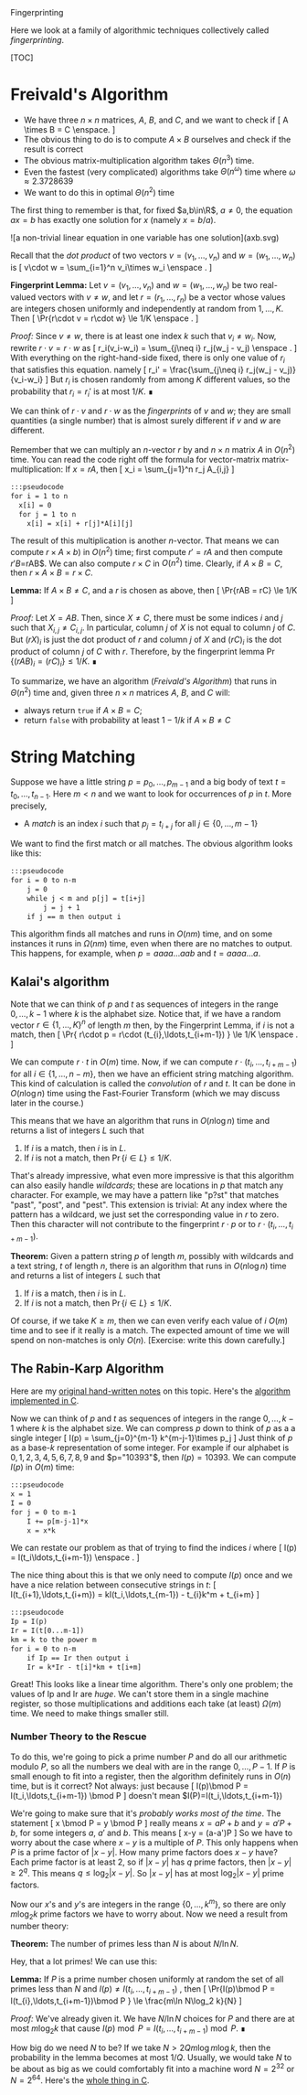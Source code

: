 <div class="topic">
Fingerprinting
</div>

Here we look at a family of algorithmic techniques collectively called *fingerprinting*.

[TOC]

# Freivald's Algorithm

* We have three $n\times n$ matrices, $A$, $B$, and $C$, and we want to check if
\[
   A \times B = C \enspace.
\]
* The obvious thing to do is to compute $A\times B$ ourselves and check if the
  result is correct
* The obvious matrix-multiplication algorithm takes $\Theta(n^3)$ time.
* Even the fastest (very complicated) algorithms take $\Theta(n^\omega)$ time where $\omega\approx 2.3728639$
* We want to do this in optimal $\Theta(n^2)$ time

The first thing to remember is that, for fixed $a,b\in\R$, $a\neq 0$, the equation $ax=b$ has exactly one solution for $x$ (namely $x=b/a$).
<div class="centered" markdown="1">
![a non-trivial linear equation in one variable has one solution](axb.svg)
</div>

Recall that the *dot product* of two vectors $v=(v_1,\ldots,v_n)$ and $w=(w_1,\ldots,w_n)$
is
\[
    v\cdot w = \sum_{i=1}^n v_i\times w_i \enspace .
\]

**Fingerprint Lemma:** Let $v=(v_1,\ldots,v_n)$ and $w=(w_1,\ldots,w_n)$ be two real-valued vectors with $v\neq w$,
and let $r=(r_1,\ldots,r_n)$ be a vector whose values are integers chosen uniformly and independently at random from ${1,\ldots,K}$.  Then
\[
    \Pr\{r\cdot v = r\cdot w\} \le 1/K \enspace .
\]

*Proof:* Since $v\neq w$, there is at least one index $k$ such that $v_i\neq w_i$. Now,
rewrite $r\cdot v = r\cdot w$ as
\[
    r_i(v_i-w_i) = \sum_{j\neq i} r_j(w_j - v_j) \enspace .
\]
With everything on the right-hand-side fixed, there is only one value of $r_i$
that satisfies this equation.  namely
\[
   r_i' = \frac{\sum_{j\neq i} r_j(w_j - v_j)}{v_i-w_i}
\]
But $r_i$ is chosen randomly from among $K$ different values, so the probability that $r_i=r_i'$ is at most $1/K$. &#8718;

We can think of $r\cdot v$ and $r\cdot w$ as the *fingerprints* of $v$ and $w$; they are small quantities (a single number) that is almost surely different if $v$ and $w$ are different.

Remember that we can multiply an $n$-vector $r$ by and $n\times n$ matrix $A$
in $O(n^2)$ time.  You can read the code right off the formula for vector-matrix matrix-multiplication:  If $x = rA$, then
\[
    x_i = \sum_{j=1}^n r_j A_{i,j}
\]

    :::pseudocode
    for i = 1 to n
      x[i] = 0
      for j = 1 to n
        x[i] = x[i] + r[j]*A[i][j]

The result of this multiplication is another $n$-vector.  That means we can compute
$r\times A\times b)$ in $O(n^2)$ time; first compute $r'=rA$ and then compute $r'B$=rAB$.  We can also compute $r\times C$ in $O(n^2)$ time.
Clearly, if $A\times B = C$, then $r\times A \times B = r\times C$.

**Lemma:** If $A\times B\neq C$, and a $r$ is chosen as above, then
\[
    \Pr\{rAB = rC\} \le 1/K
\]

*Proof:*  Let $X=AB$.  Then, since $X\neq C$, there must be some indices $i$ and $j$
such that $X_{i,j} \neq C_{i,j}$.  In particular, column $j$ of $X$ is not equal to column $j$ of $C$. But $(rX)_i$
is just the dot product of $r$ and column $j$ of $X$ and $(rC)_i$ is the dot product of column $j$ of $C$ with $r$.  Therefore, by the fingerprint lemma $\Pr\{(rAB)_i = (rC)_i\} \le 1/K$.  &#8718;

To summarize, we have an algorithm (*Freivald's Algorithm*) that runs in $\Theta(n^2)$ time and, given three $n\times n$ matrices $A$, $B$, and $C$ will:

* always return `true` if $A\times B=C$;
* return `false` with probability at least $1-1/k$ if $A\times B\neq C$

# String Matching

Suppose we have a little string $p=p_0,\ldots,p_{m-1}$ and a big body of text $t=t_0,\ldots,t_{n-1}$.  Here $m<n$ and we want to look for occurrences of $p$ in $t$.
More precisely,

* A *match* is an index $i$ such that $p_j = t_{i+j}$ for all $j\in\{0,\ldots,m-1\}$

We want to find the first match or all matches.  The obvious algorithm looks like this:

    :::pseudocode
    for i = 0 to n-m
        j = 0
        while j < m and p[j] = t[i+j]
            j = j + 1
        if j == m then output i

This algorithm finds all matches and runs in $O(nm)$ time, and on some instances it runs in $\Omega(nm)$ time, even when there are no matches to output. This happens, for example, when $p=aaaa\ldots aab$ and $t=aaaa\ldots a$.

## Kalai's algorithm

Note that we can think of $p$ and $t$ as sequences of integers in the range ${0,\ldots,k-1}$ where $k$ is the alphabet size. Notice that, if we have a random vector $r\in\{1,\ldots,K\}^n$ of length $m$ then, by the Fingerprint Lemma, if $i$
is not a match, then
\[ \Pr\{ r\cdot p = r\cdot (t_{i},\ldots,t_{i+m-1}) \} \le 1/K \enspace . \]

We can compute $r\cdot t$ in $O(m)$ time.  Now, if we can compute $r\cdot (t_{i},\ldots,t_{i+m-1})$ for all $i\in\{1,\ldots,n-m\}$, then we have an efficient string matching algorithm.  This kind of calculation is called the *convolution* of $r$ and $t$.  It can be done in $O(n\log n)$ time using the Fast-Fourier Transform (which we may discuss later in the course.)

This means that we have an algorithm that runs in $O(n\log n)$ time and returns a list of integers $L$ such that
1. If $i$ is a match, then $i$ is in $L$.
2. If $i$ is not a match, then $\Pr\{i\in L\} \le 1/K$.

That's already impressive, what even more impressive is that this algorithm can also easily handle *wildcards*; these are locations in $p$ that match any character.  For example, we may have a pattern like "p?st" that matches "past", "post", and "pest". This extension is trivial: At any index where the pattern has a wildcard, we just set the corresponding value in $r$ to zero.  Then this character will not contribute to the fingerprint $r\cdot p$ or to $r\cdot (t_i,\ldots,t_{i+m-1})$.

**Theorem:** Given a pattern string $p$ of length $m$, possibly with wildcards and a text string, $t$ of length $n$, there is an algorithm that runs in $O(n\log n)$ time and returns a list of integers $L$ such that
1. If $i$ is a match, then $i$ is in $L$.
2. If $i$ is not a match, then $\Pr\{i\in L\} \le 1/K$.

Of course, if we take $K \ge m$, then we can even verify each value of $i$ $O(m)$ time and to see if it really is a match.  The expected amount of time we will spend on non-matches is only $O(n)$.  [Exercise: write this down carefully.]

## The Rabin-Karp Algorithm

Here are my [original hand-written notes](notes/strings/) on this topic.  Here's the [algorithm implemented in C](http://cglab.ca/~morin/teaching/4804-old/notes/stringmatch.c).


Now we can think of $p$ and $t$ as sequences of integers in the range ${0,\ldots,k-1}$ where $k$ is the alphabet size.  We can compress $p$ down to think of $p$ as a a single integer
\[
    I(p) = \sum_{j=0}^{m-1} k^{m-j-1}\times p_j
\]
Just think of $p$ as a base-$k$ representation of some integer. For example if our alphabet is $0,1,2,3,4,5,6,7,8,9$ and $p="10393"$, then $I(p)=10393$.  We can compute $I(p)$ in $O(m)$ time:

    :::pseudocode
    x = 1
    I = 0
    for j = 0 to m-1
        I += p[m-j-1]*x
        x = x*k

We can restate our problem as that of trying to find the indices $i$ where
\[
   I(p) = I(t_i\ldots,t_{i+m-1}) \enspace .
\]

The nice thing about this is that we only need to compute $I(p)$ once and we have a nice relation between consecutive strings in $t$:
\[
   I(t_{i+1},\ldots,t_{i+m}) = kI(t_i,\ldots,t_{m-1}) - t_{i}k^m + t_{i+m}
\]

    :::pseudocode
    Ip = I(p)
    Ir = I(t[0...m-1])
    km = k to the power m
    for i = 0 to n-m
        if Ip == Ir then output i
        Ir = k*Ir - t[i]*km + t[i+m]

Great! This looks like a linear time algorithm.  There's only one problem; the values of Ip and Ir are *huge*.  We can't store them in a single machine register, so those multiplications and additions each take (at least) $\Omega(m)$ time.  We need to make things smaller still.

### Number Theory to the Rescue

To do this, we're going to pick a prime number $P$ and do all our arithmetic modulo $P$, so all the numbers we deal with are in the range ${0,\ldots,P-1}$.  If $P$ is small enough to fit into a register, then the algorithm definitely runs in $O(n)$ time, but is it correct?  Not always: just because
\[
   I(p)\bmod P = I(t_i,\ldots,t_{i+m-1}) \bmod P
\]
doesn't mean $I(P)=I(t_i,\ldots,t_{i+m-1})

We're going to make sure that it's *probably works most of the time*.  The statement
\[
   x \bmod P = y \bmod P
\]
really means $x=aP + b$ and $y=a'P + b$, for some integers $a$, $a'$ and $b$.  This means
\[
      x-y = (a-a')P
\]
So we have to worry about the case where $x-y$ is a multiple of $P$.  This only happens when $P$ is a prime factor of $|x-y|$.  How many prime factors does $x-y$ have?  Each prime factor is at least $2$, so if $|x-y|$ has $q$ prime factors, then $|x-y| \ge 2^q$.  This means $q \le \log_2|x-y|$.  So $|x-y|$ has at most $\log_2|x-y|$ prime factors.

Now our $x$'s and $y$'s are integers in the range $\{0,\ldots,k^m\}$, so there are only $m\log_2 k$ prime factors we have to worry about.  Now we need a result from number theory:

**Theorem:** The number of primes less than $N$ is about $N/\ln N$.

Hey, that a lot primes! We can use this:

**Lemma:** If $P$ is a prime number chosen uniformly at random the set of all
 primes less than $N$ and $I(p) \neq I(t_{i},\ldots,t_{i+m-1})$ , then
 \[
     \Pr\{I(p)\bmod P = I(t_{i},\ldots,t_{i+m-1})\bmod P \} \le \frac{m\ln N\log_2 k}{N}
 \]

*Proof:* We've already given it.  We have $N/\ln N$ choices for $P$ and there are at most $m\log_2 k$ that cause $I(p)\bmod P = I(t_{i},\ldots,t_{i+m-1})\bmod P$.  &#8718;

How big do we need $N$ to be?  If we take $N > 2Q m\log m\log k$, then the probability in the lemma becomes at most $1/Q$.  Usually, we would take $N$ to be about as big as we could comfortably fit into a machine word $N=2^{32}$ or $N=2^{64}$.  Here's the [whole thing in C](http://cglab.ca/~morin/teaching/4804/notes/stringmatch.c).
